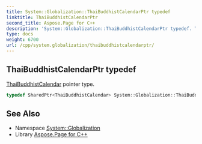 ```yaml
---
title: System::Globalization::ThaiBuddhistCalendarPtr typedef
linktitle: ThaiBuddhistCalendarPtr
second_title: Aspose.Page for C++
description: 'System::Globalization::ThaiBuddhistCalendarPtr typedef. ThaiBuddhistCalendar pointer type in C++.'
type: docs
weight: 6700
url: /cpp/system.globalization/thaibuddhistcalendarptr/
---
```

## ThaiBuddhistCalendarPtr typedef


[ThaiBuddhistCalendar](../thaibuddhistcalendar/) pointer type.

```cpp
typedef SharedPtr<ThaiBuddhistCalendar> System::Globalization::ThaiBuddhistCalendarPtr
```

## See Also

* Namespace [System::Globalization](../)
* Library [Aspose.Page for C++](../../)
